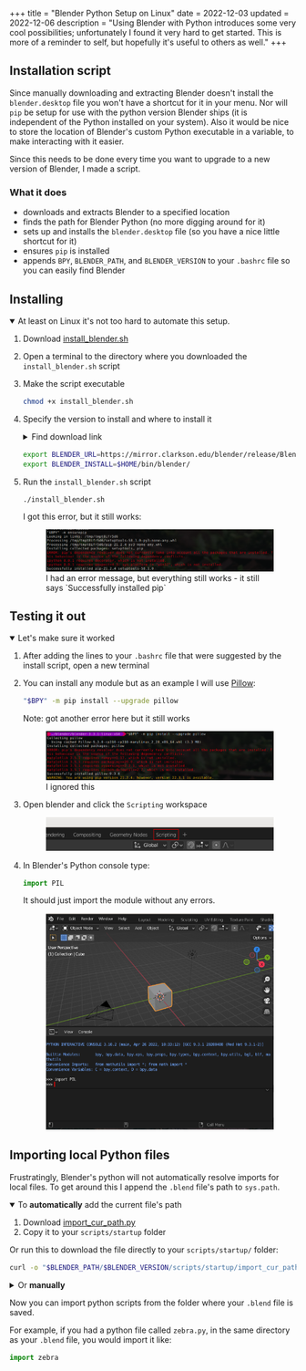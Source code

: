+++
title = "Blender Python Setup on Linux"
date = 2022-12-03
updated = 2022-12-06
description = "Using Blender with Python introduces some very cool possibilities; unfortunately I found it very hard to get started.  This is more of a reminder to self, but hopefully it's useful to others as well."
+++

## Installation script

Since manually downloading and extracting Blender doesn't install the `blender.desktop` file you won't have a shortcut for it in your menu.  Nor will `pip` be setup for use with the python version Blender ships (it is independent of the Python installed on your system).  Also it would be nice to store the location of Blender's custom Python executable in a variable, to make interacting with it easier.

Since this needs to be done every time you want to upgrade to a new version of Blender, I made a script.

### What it does

- downloads and extracts Blender to a specified location
- finds the path for Blender Python (no more digging around for it)
- sets up and installs the `blender.desktop` file (so you have a nice little shortcut for it)
- ensures `pip` is installed
- appends `BPY`, `BLENDER_PATH`, and `BLENDER_VERSION` to your `.bashrc` file so you can easily find Blender



## Installing
<details open="open">
<summary>
At least on Linux it's not too hard to automate this setup.
</summary>

1. Download [install_blender.sh](../assets/blender_python/install_blender.sh)
2. Open a terminal to the directory where you downloaded the `install_blender.sh` script
3. Make the script executable
    ```bash
    chmod +x install_blender.sh
    ```

4. Specify the version to install and where to install it 
    <details><summary>Find download link</summary>
    
    To find the url for the blender `.tar.xz` archive:
    
    <ol>
    <li>Go to <a href="https://www.blender.org/about/website/" target="_blank" rel="noreferrer noopener">Blender.org > About > Website</a></li>
    <li>Choose a mirror from the section titled <b>External Mirrors</b></li>
    <li>Choose the <b>release</b> folder</li>
    <li>Choose the folder with the latest version</li>
    <li>Copy the link for the file ending with <code>-linux-x64.tar.xz</code></li>
    </ol>
    </details>

    ```bash
    export BLENDER_URL=https://mirror.clarkson.edu/blender/release/Blender3.3/blender-3.3.1-linux-x64.tar.xz
    export BLENDER_INSTALL=$HOME/bin/blender/
    ```

5. Run the `install_blender.sh` script
    
    ```bash
    ./install_blender.sh
    ```
    
    I got this error, but it still works:

    <figure>
        <a href="../assets/blender_python/blender_python_setup_errors.png">
            <img class="img-full" title="Installation error message" src="../assets/blender_python/blender_python_setup_errors.png" alt="Error encountered: pip's dependency resolver does not currently take into account all the packages that are installed.  This behavior is the source of the following dependency conflicts." class="img-center">
        </a>
        <figcaption>I had an error message, but everything still works - it still says `Successfully installed pip`</figcaption>
    </figure>
</details>


## Testing it out
<details open="open">
<summary>Let's make sure it worked</summary>


1. After adding the lines to your `.bashrc` file that were suggested by the install script, open a new terminal

2. You can install any module but as an example I will use <a href="https://pillow.readthedocs.io/en/stable/" target="_blank" rel="noreferrer noopener">Pillow</a>:

    ```bash
    "$BPY" -m pip install --upgrade pillow
    ```

    Note: got another error here but it still works
    <figure>
        <a href="../assets/blender_python/blender_python_pillow.png">
            <img class="img-full img-center" title="Pillow installation error" src="../assets/blender_python/blender_python_pillow.png" alt="Error encountered: pip's dependency resolver does not currently take into account all the packages that are installed.  This behavior is the source of the following dependency conflicts.">
        </a>
        <figcaption>I ignored this</figcaption>
    </figure>

3. Open blender and click the `Scripting` workspace

    <figure>
        <a href="../assets/blender_python/scripting_layout.png">
            <img class="img-full img-center" title="Blender scripting layout" src="../assets/blender_python/scripting_layout.png" alt="Blender's scripting layout is located at the top of the screen towards the center">
        </a>
    </figure>

4. In Blender's Python console type:
    
    ```python
    import PIL
    ```
    
    It should just import the module without any errors.
    
    <figure>
        <a href="../assets/blender_python/import_pillow.png" target="_blank">
            <img class="img-full img-center" title="Blender python console with Pillow imported" src="../assets/blender_python/import_pillow.png" alt="Blender python console showing `import PIL` with no errors">
        </a>
    </figure>

</details>

## Importing local Python files


Frustratingly, Blender's python will not automatically resolve imports for local files.  To get around this I append the `.blend` file's path to `sys.path`.

<details open="true">
<summary>To <b>automatically</b> add the current file's path</summary>

1. Download [import_cur_path.py](../assets/blender_python/import_cur_path.py) 
2. Copy it to your `scripts/startup` folder

Or run this to download the file directly to your `scripts/startup/` folder: 

```bash
curl -o "$BLENDER_PATH/$BLENDER_VERSION/scripts/startup/import_cur_path.py" "{{ get_path(path='assets/blender_python/import_cur_path.py') }}"
```

</details>

<details>
    <summary>Or <b>manually</b></summary>
    
Paste the following into your python console:

```python
import sys
import os
import bpy
dir = os.path.dirname(bpy.data.filepath)
if not dir in sys.path:
    sys.path.append(dir)
```

</details>


Now you can import python scripts from the folder where your `.blend` file is saved.

For example, if you had a python file called `zebra.py`, in the same directory as your `.blend` file, you would import it like:

```python
import zebra
```

